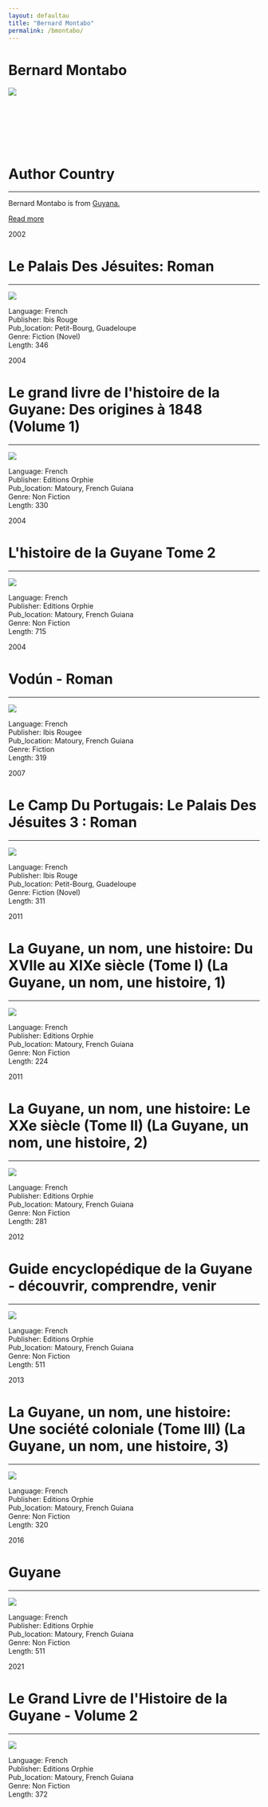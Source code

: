 ```yaml
---
layout: defaultau
title: "Bernard Montabo"
permalink: /bmontabo/
---
```

<!-- partial:index.partial.html -->
<div class="content">
    <h1>Bernard Montabo</h1>
    <div class="quote">
        <div><img src="http://ile-en-ile.org/wp-content/uploads/2007/03/montabo.jpg" class="logo"></div>
    </div>
    <div class="timeline">
        <div style="padding-bottom:100px;"></div>
        <div class="block">
            <div class="date right"><p class="right">  </p></div>
            <div class="dot"></div>
            <div class="left first">
            <div class="author_country">
                <h1>Author Country</h1><hr>
          <div class="aclocation">   <p>Bernard Montabo is from <a href="{{ site.baseurl }}/62">Guyana.</a></p></div>
              <div class="acreadmore">  <a href="https://ht.wikipedia.org/wiki/Bernard_Montabo" target="_blank">Read more</a></div>
            </div>
            </div>
        </div>
        <div class="block">
            <div class="date left"><p class="left">2002</p></div>
            <div class="dot"></div>
            <div class="right">
                <h1>Le Palais Des Jésuites: Roman</h1><hr>
                <p><img src="https://ec56229aec51f1baff1d-185c3068e22352c56024573e929788ff.ssl.cf1.rackcdn.com/attachments/large/6/3/0/003525630.jpg"></p>
                <p>Language: French<br/>
                Publisher: Ibis Rouge<br/>
                Pub_location: Petit-Bourg, Guadeloupe<br/>
                Genre: Fiction (Novel)<br/>
                Length: 346</p>
            </div>
        </div>
        <div class="block">
            <div class="date right"><p class="right">2004</p></div>
            <div class="dot"></div>
            <div class="left hide">
                <h1>Le grand livre de l'histoire de la Guyane: Des origines à 1848 (Volume 1)</h1><hr>
                <p><img src="https://www.editions-orphie.com/1273-medium_default/le-grand-livre-de-l-histoire-de-la-guyane-vol1.jpg"></p>
                <p>Language: French<br/>
                Publisher: Editions Orphie<br/>
                Pub_location: Matoury, French Guiana<br/>
                Genre: Non Fiction<br/>
                Length: 330</p>
            </div>
        </div>
        <div class="block">
            <div class="date left"><p class="left">2004</p></div>
            <div class="dot"></div>
            <div class="right hide">
                <h1>L'histoire de la Guyane Tome 2</h1><hr>
                <p><img src="https://images-na.ssl-images-amazon.com/images/I/51mRHNowEVL.jpg"></p>
                <p>Language: French<br/>
                Publisher: Editions Orphie<br/>
                Pub_location: Matoury, French Guiana<br/>
                Genre: Non Fiction<br/>
                Length: 715</p>
            </div>
        </div>
        <div class="block">
            <div class="date right"><p class="right">2004</p></div>
            <div class="dot"></div>
            <div class="left hide">
                <h1>Vodún - Roman</h1><hr>
                <p><img src="https://m.media-amazon.com/images/I/517HX7W9H1L._SY291_BO1,204,203,200_QL40_FMwebp_.jpg"></p>
                <p>Language: French<br/>
                Publisher: Ibis Rougee <br/>
                Pub_location: Matoury, French Guiana<br/>
                Genre: Fiction<br/>
                Length: 319</p>
            </div>
        </div>
        <div class="block">
            <div class="date left"><p class="left">2007</p></div>
            <div class="dot"></div>
            <div class="right hide">
                <h1>Le Camp Du Portugais: Le Palais Des Jésuites 3 : Roman</h1><hr>
                <p><img src="https://images-na.ssl-images-amazon.com/images/I/51LY2bw6DJL.jpg"></p>
                <p>
                Language: French<br/>
                Publisher: Ibis Rouge<br/>
                Pub_location: Petit-Bourg, Guadeloupe<br/>
                Genre: Fiction (Novel)<br/>
                Length: 311</p>
            </div>
        </div>
        <div class="block">
            <div class="date right"><p class="right">2011</p></div>
            <div class="dot"></div>
            <div class="left hide">
                <h1>La Guyane, un nom, une histoire: Du XVIIe au XIXe siècle (Tome I) (La Guyane, un nom, une histoire, 1)</h1><hr>
                <p><img src="https://images-na.ssl-images-amazon.com/images/I/51WSD-F+z9L.jpg"></p>
                <p>Language: French<br/>
                Publisher: Editions Orphie<br/>
                Pub_location: Matoury, French Guiana<br/>
                Genre: Non Fiction<br/>
                Length: 224</p>
            </div>
        </div>
        <div class="block">
            <div class="date left"><p class="left">2011</p></div>
            <div class="dot"></div>
            <div class="right hide">
                <h1>La Guyane, un nom, une histoire: Le XXe siècle (Tome II) (La Guyane, un nom, une histoire, 2)</h1><hr>
                <p><img src="https://images-na.ssl-images-amazon.com/images/I/51uj1E+4SML.jpg"></p>
                <p>Language: French<br/>
                Publisher: Editions Orphie<br/>
                Pub_location: Matoury, French Guiana<br/>
                Genre: Non Fiction<br/>
                Length: 281</p>
            </div>
        </div>
        <div class="block">
            <div class="date right"><p class="right">2012</p></div>
            <div class="dot"></div>
            <div class="left hide">
                <h1>Guide encyclopédique de la Guyane - découvrir, comprendre, venir</h1><hr>
                <p><img src="https://products-images.di-static.com/image/bernard-montabo-guide-encyclopedique-de-la-guyane/9782877637817-475x500-1.jpg"></p>
                <p>Language: French<br/>
                Publisher: Editions Orphie<br/>
                Pub_location: Matoury, French Guiana<br/>
                Genre: Non Fiction<br/>
                Length: 511</p>
            </div>
        </div>
        <div class="block">
            <div class="date left"><p class="left">2013</p></div>
            <div class="dot"></div>
            <div class="right hide">
                <h1>La Guyane, un nom, une histoire: Une société coloniale (Tome III) (La Guyane, un nom, une histoire, 3)</h1><hr>
                <p><img src="https://www.editions-orphie.com/376-medium_default/la-guyane-un-nom-une-histoire-tome-3-une-societe-coloniale.jpg"></p>
                <p>Language: French<br/>
                Publisher: Editions Orphie<br/>
                Pub_location: Matoury, French Guiana<br/>
                Genre: Non Fiction<br/>
                Length: 320</p>
            </div>
        </div>
        <div class="block">
            <div class="date right"><p class="right">2016</p></div>
            <div class="dot"></div>
            <div class="left hide">
                <h1>Guyane</h1><hr>
                <p><img src="https://images-na.ssl-images-amazon.com/images/I/51TnuCXmplL.jpg"></p>
                <p>Language: French<br/>
                Publisher: Editions Orphie<br/>
                Pub_location: Matoury, French Guiana<br/>
                Genre: Non Fiction<br/>
                Length: 511</p>
            </div>
        </div>
        <div class="block">
            <div class="date left"><p class="left">2021</p></div>
            <div class="dot"></div>
            <div class="right hide">
                <h1>Le Grand Livre de l'Histoire de la Guyane - Volume 2</h1><hr>
                <p><img src="https://images-na.ssl-images-amazon.com/images/I/51mRHNowEVL._SX346_BO1,204,203,200_.jpg"></p>
                <p>Language: French<br/>
                Publisher: Editions Orphie<br/>
                Pub_location: Matoury, French Guiana<br/>
                Genre: Non Fiction<br/>
                Length: 372</p>
            </div>
        </div>
</div>
  <!-- partial -->
<script src='https://cdnjs.cloudflare.com/ajax/libs/jquery/3.1.1/jquery.min.js'></script><script  src="{{ site.baseurl }}/assets/js/authorscript.js"></script>
